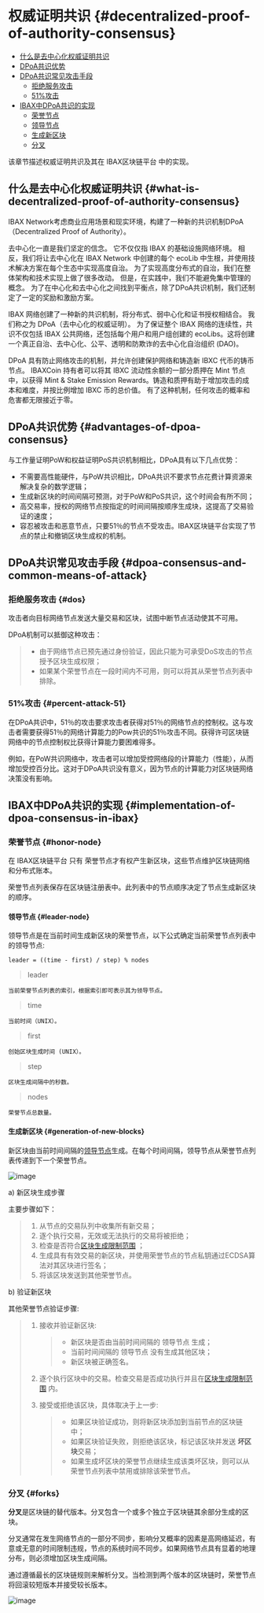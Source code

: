 # 权威证明共识 {#decentralized-proof-of-authority-consensus}
<!-- TOC -->

- [什么是去中心化权威证明共识](#what-is-decentralized-proof-of-authority-consensus)
- [DPoA共识优势](#advantages-of-dpoa-consensus)
- [DPoA共识常见攻击手段](#dpoa-consensus-and-common-means-of-attack)
    - [拒绝服务攻击](#dos)
    - [51%攻击](#percent-attack-51)
- [IBAX中DPoA共识的实现](#implementation-of-dpoa-consensus-in-ibax)
    - [荣誉节点](#honor-node)
    - [领导节点](#leader-node)
    - [生成新区块](#generation-of-new-blocks)
    - [分叉](#forks)

<!-- /TOC -->

该章节描述权威证明共识及其在 IBAX区块链平台 中的实现。

## 什么是去中心化权威证明共识 {#what-is-decentralized-proof-of-authority-consensus}

IBAX Network考虑商业应用场景和现实环境，构建了一种新的共识机制DPoA（Decentralized Proof of Authority）。

去中心化一直是我们坚定的信念。 它不仅仅指 IBAX 的基础设施网络环境。 相反，我们将让去中心化在 IBAX Network 中创建的每个 ecoLib 中生根，并使用技术解决方案在每个生态中实现高度自治。 为了实现高度分布式的自治，我们在整体架构和技术实现上做了很多改动。 但是，在实践中，我们不能避免集中管理的概念。 为了在中心化和去中心化之间找到平衡点，除了DPoA共识机制，我们还制定了一定的奖励和激励方案。

IBAX 网络创建了一种新的共识机制，将分布式、弱中心化和证书授权相结合。 我们称之为 DPoA（去中心化的权威证明）。 为了保证整个 IBAX 网络的连续性，共识不仅包括 IBAX 公共网络，还包括每个用户和用户组创建的 ecoLibs。这将创建一个真正自治、去中心化、公平、透明和防欺诈的去中心化自治组织 (DAO)。

DPoA 具有防止网络攻击的机制，并允许创建保护网络和铸造新 IBXC 代币的铸币节点。 IBAXCoin 持有者可以将其 IBXC 流动性余额的一部分质押在 Mint 节点中，以获得 Mint & Stake Emission Rewards。铸造和质押有助于增加攻击的成本和难度，并按比例增加 IBXC 币的总价值。 有了这种机制，任何攻击的概率和危害都无限接近于零。

## DPoA共识优势 {#advantages-of-dpoa-consensus}

与工作量证明PoW和权益证明PoS共识机制相比，DPoA具有以下几点优势：

-   不需要高性能硬件，与PoW共识相比，DPoA共识不要求节点花费计算资源来解决复杂的数学逻辑；
-   生成新区块的时间间隔可预测，对于PoW和PoS共识，这个时间会有所不同；
-   高交易率，授权的网络节点按指定的时间间隔按顺序生成块，这提高了交易验证的速度；
-   容忍被攻击和恶意节点，只要51％的节点不受攻击。IBAX区块链平台实现了节点的禁止和撤销区块生成权的机制。

## DPoA共识常见攻击手段 {#dpoa-consensus-and-common-means-of-attack}

### 拒绝服务攻击 {#dos}

攻击者向目标网络节点发送大量交易和区块，试图中断节点活动使其不可用。

DPoA机制可以抵御这种攻击：

> -   由于网络节点已预先通过身份验证，因此只能为可承受DoS攻击的节点授予区块生成权限；
> -   如果某个荣誉节点在一段时间内不可用，则可以将其从荣誉节点列表中排除。

###  51%攻击 {#percent-attack-51}

在DPoA共识中，51％的攻击要求攻击者获得对51％的网络节点的控制权。这与攻击者需要获得51％的网络计算能力的Pow共识的51％攻击不同。获得许可区块链网络中的节点控制权比获得计算能力要困难得多。

例如，在PoW共识网络中，攻击者可以增加受控网络段的计算能力（性能），从而增加受控百分比。这对于DPoA共识没有意义，因为节点的计算能力对区块链网络决策没有影响。

## IBAX中DPoA共识的实现 {#implementation-of-dpoa-consensus-in-ibax}

### 荣誉节点 {#honor-node}

在 IBAX区块链平台 只有 荣誉节点才有权产生新区块，这些节点维护区块链网络和分布式账本。

荣誉节点列表保存在区块链注册表中。此列表中的节点顺序决定了节点生成新区块的顺序。

#### 领导节点 {#leader-node}
领导节点是在当前时间生成新区块的荣誉节点，以下公式确定当前荣誉节点列表中的领导节点:

``` text
leader = ((time - first) / step) % nodes
```

> leader 

    当前荣誉节点列表的索引，根据索引即可表示其为领导节点。

> time
    
    当前时间（UNIX）。

> first

    创始区块生成时间 (UNIX）。

> step

    区块生成间隔中的秒数。
> nodes

    荣誉节点总数量。

#### 生成新区块 {#generation-of-new-blocks}

新区块由当前时间间隔的[领导节点](#leader-node)生成。在每个时间间隔，领导节点从荣誉节点列表传递到下一个荣誉节点。

![image](/block-generation.png)

a) 新区块生成步骤

主要步骤如下：

> 1.  从节点的交易队列中收集所有新交易；
> 2.  逐个执行交易，无效或无法执行的交易将被拒绝；
> 3.  检查是否符合[区块生成限制范围](../reference/platform-parameters.md#configure-the-generation-of-blocks) ；
> 4.  生成具有有效交易的新区块，并使用荣誉节点的节点私钥通过ECDSA算法对其区块进行签名；
> 5.  将该区块发送到其他荣誉节点。

b) 验证新区块

其他荣誉节点验证步骤:

> 1.  接收并验证新区块:
>
>     > -   新区块是否由当前时间间隔的 领导节点 生成；
>     > -   当前时间间隔的 领导节点 没有生成其他区块；
>     > -   新区块被正确签名。
>
> 2.  逐个执行区块中的交易。检查交易是否成功执行并且在[区块生成限制范围](../reference/platform-parameters.md#configure-the-generation-of-blocks) 内。
>
> 3.  接受或拒绝该区块，具体取决于上一步:
>
>     > -   如果区块验证成功，则将新区块添加到当前节点的区块链中；
>     > -   如果区块验证失败，则拒绝该区块，标记该区块并发送 **坏区块**交易；
>     > -   如果生成坏区块的荣誉节点继续生成该类坏区块，则可以从荣誉节点列表中禁用或排除该荣誉节点。

### 分叉 {#forks}

**分叉**是区块链的替代版本。分叉包含一个或多个独立于区块链其余部分生成的区块。

分叉通常在发生网络节点的一部分不同步，影响分叉概率的因素是高网络延迟，有意或无意的时间限制违规，节点的系统时间不同步。如果网络节点具有显着的地理分布，则必须增加区块生成间隔。

通过遵循最长的区块链规则来解析分叉。当检测到两个版本的区块链时，荣誉节点将回滚较短版本并接受较长版本。

![image](/block-fork-resolution.png)